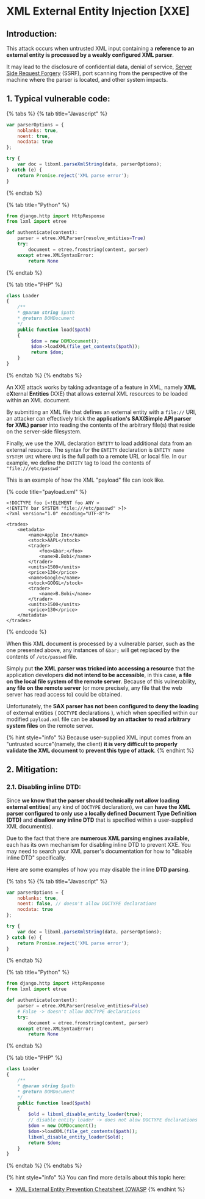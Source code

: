 # XML External Entity Injection \[XXE\]

## Introduction:

This attack occurs when untrusted XML input containing a **reference to an external entity is processed by a weakly configured XML parser**.

It may lead to the disclosure of confidential data, denial of service, [Server Side Request Forgery](https://owasp.org/www-community/attacks/Server_Side_Request_Forgery) \(SSRF\), port scanning from the perspective of the machine where the parser is located, and other system impacts. 

## 1. Typical vulnerable code: 

{% tabs %}
{% tab title="Javascript" %}
```javascript
var parserOptions = {
    noblanks: true,
    noent: true,
    nocdata: true
};

try {
    var doc = libxml.parseXmlString(data, parserOptions);
} catch (e) {
    return Promise.reject('XML parse error');
}
```
{% endtab %}

{% tab title="Python" %}
```python
from django.http import HttpResponse
from lxml import etree

def authenticate(content):
    parser = etree.XMLParser(resolve_entities=True)
    try:
        document = etree.fromstring(content, parser)
    except etree.XMLSyntaxError:
        return None
```
{% endtab %}

{% tab title="PHP" %}
```php
class Loader
{
    /**
    * @param string $path
    * @return DOMDocument
    */
    public function load($path)
    {
         $dom = new DOMDocument();
         $dom->loadXML(file_get_contents($path));
         return $dom;
    }
}
```
{% endtab %}
{% endtabs %}

An XXE attack works by taking advantage of a feature in XML, namely **XML** e**X**ternal **Entities** \(XXE\) that allows external XML resources to be loaded within an XML document.  
  
 By submitting an XML file that defines an external entity with a `file://` URI, an attacker can effectively trick the **application's SAX\(Simple API parser for XML\) parser** into reading the contents of the arbitrary file\(s\) that reside on the server-side filesystem.

Finally, we use the XML declaration `ENTITY` to load additional data from an external resource. The syntax for the `ENTITY` declaration is `ENTITY name SYSTEM URI` where `URI` is the full path to a remote URL or local file. In our example, we define the `ENTITY` tag to load the contents of `"file:///etc/passwd"`

This is an example of how the XML "payload" file can look like. 

{% code title="payload.xml" %}
```markup
<!DOCTYPE foo [<!ELEMENT foo ANY >
<!ENTITY bar SYSTEM "file:///etc/passwd" >]>
<?xml version="1.0" encoding="UTF-8"?>

<trades>
    <metadata>
        <name>Apple Inc</name>
        <stock>AAPL</stock>
        <trader>
            <foo>&bar;</foo>
            <name>B.Bobi</name>
        </trader>
        <units>1500</units>
        <price>130</price>
        <name>Google</name>
        <stock>GOOGL</stock>
        <trader>
            <name>B.Bobi</name>
        </trader>
        <units>1500</units>
        <price>130</price>
    </metadata>
</trades>
```
{% endcode %}

When this XML document is processed by a vulnerable parser, such as the one presented above, any instances of `&bar;` will get replaced by the contents of `/etc/passwd` file.  
  
 Simply put **the XML parser was tricked into accessing a resource** that the application developers **did not intend to be accessible**, in this case, **a file on the local file system of the remote server**. Because of this vulnerability, **any file on the remote server** \(or more precisely, any file that the web server has read access to\) could be obtained.

Unfortunately, the **SAX parser has not been configured to deny the loading** of external entities \( `DOCTYPE` declarations \), which when specified within our modified `payload.xml` file can be **abused by an attacker to read arbitrary system files** on the remote server.

{% hint style="info" %}
Because user-supplied XML input comes from an "untrusted source"\(namely, the client\) **it is very difficult to properly validate the XML document** to **prevent this type of attack**.
{% endhint %}

## 2. Mitigation:

### 2.1. Disabling inline DTD:

Since **we know that the parser should technically not allow loading external entities**\( any kind of `DOCTYPE` declaration\), we can **have the XML parser configured to only use a locally defined Document Type Definition \(DTD\)** and **disallow any inline DTD** that is specified within a user-supplied XML document\(s\).  
  
 Due to the fact that there are **numerous XML parsing engines available,** each has its own mechanism for disabling inline DTD to prevent XXE. You may need to search your XML parser's documentation for how to "disable inline DTD" specifically.

Here are some examples of how you may disable the inline **DTD parsing**.

{% tabs %}
{% tab title="Javascript" %}
```javascript
var parserOptions = {
    noblanks: true,
    noent: false, // doesn't allow DOCTYPE declarations
    nocdata: true
};

try {
    var doc = libxml.parseXmlString(data, parserOptions);
} catch (e) {
    return Promise.reject('XML parse error');
}
```
{% endtab %}

{% tab title="Python" %}
```python
from django.http import HttpResponse
from lxml import etree

def authenticate(content):
    parser = etree.XMLParser(resolve_entities=False)
    # False -> doesn't allow DOCTYPE declarations
    try:
        document = etree.fromstring(content, parser)
    except etree.XMLSyntaxError:
        return None
```
{% endtab %}

{% tab title="PHP" %}
```php
class Loader
{
    /**
    * @param string $path
    * @return DOMDocument
    */
    public function load($path)
    {
        $old = libxml_disable_entity_loader(true);
        // disable entity loader -> does not alow DOCTYPE declarations
        $dom = new DOMDocument();
        $dom->loadXML(file_get_contents($path));
        libxml_disable_entity_loader($old);
        return $dom;
    }
}
```
{% endtab %}
{% endtabs %}

{% hint style="info" %}
You can find more details about this topic here:

* [XML External Entity Prevention Cheatsheet \(OWASP](https://cheatsheetseries.owasp.org/cheatsheets/XML_External_Entity_Prevention_Cheat_Sheet.html)
{% endhint %}

